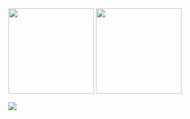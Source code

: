 <div>
  <img height="170" src="https://github-readme-stats.vercel.app/api?username=hilanzy&show_icons=true&hide_border=true" />
  <img height="170" src="https://github-readme-streak-stats.herokuapp.com?user=hilanzy&hide_border=true&date_format=M%20j%5B%2C%20Y%5D&ring=7EDDCF&fire=7EDDCF" /> 
</div>

![](https://komarev.com/ghpvc/?username=hilanzy&color=brightgreen)


<!--
**hilanzy/hilanzy** is a ✨ _special_ ✨ repository because its `README.md` (this file) appears on your GitHub profile.

Here are some ideas to get you started:

- 🔭 I’m currently working on ...
- 🌱 I’m currently learning ...
- 👯 I’m looking to collaborate on ...
- 🤔 I’m looking for help with ...
- 💬 Ask me about ...
- 📫 How to reach me: ...
- 😄 Pronouns: ...
- ⚡ Fun fact: ...
-->
